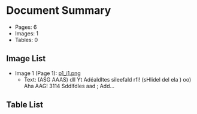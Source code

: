 # Document Summary

- Pages: 6
- Images: 1
- Tables: 0

## Image List

- Image 1 (Page 1): [p1_i1.png](pdf_images/p1_i1.png)
  - Text: (ASG AAAS)
dll Yt Adéaldltes sileefald rfl!
(sHlidel del ela ) oo) Aha
AAG! 3114 Sddlfdles aad ;
Add...

## Table List

